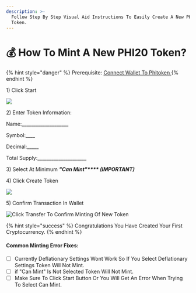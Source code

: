 ```yaml
---
description: >-
  Follow Step By Step Visual Aid Instructions To Easily Create A New PHI20
  Token.
---
```


# 💰 How To Mint A New PHI20 Token?

{% hint style="danger" %}
Prerequisite: [Connect Wallet To Phitoken ](how-to-connect-to-phitoken-app.md)
{% endhint %}

1\) Click Start&#x20;

![](../../.gitbook/assets/IMG\_4617.jpg)

2\) Enter Token Information:

Name:\_\_\_\_\_\_\_\_\_\_\_\_\_\_\_\_\_\_\_\_

Symbol:\_\_\_\_

Decimal:\_\_\_\_\_

Total Supply:\_\_\_\_\_\_\_\_\_\_\_\_\_\_\_\_\_\_\_\_\_

3\) Select At Minimum _**"Can Mint"**** **<mark style="color:red;">**(IMPORTANT)**</mark>_

4\) Click Create Token

![](../../.gitbook/assets/IMG\_4619.jpg)

5\) Confirm Transaction In Wallet

![Click Transfer To Confirm Minting Of New Token](../../.gitbook/assets/IMG\_4618.jpg)

{% hint style="success" %}
Congratulations You Have Created Your First Cryptocurrency.&#x20;
{% endhint %}

#### Common Minting Error Fixes:

* [ ] Currently Deflationary Settings Wont Work So If You Select Deflationary Settings Token Will Not Mint.&#x20;
* [ ] if "Can Mint" Is Not Selected Token Will Not Mint.&#x20;
* [ ] Make Sure To Click Start Button Or You Will Get An Error When Trying To Select Can Mint.
